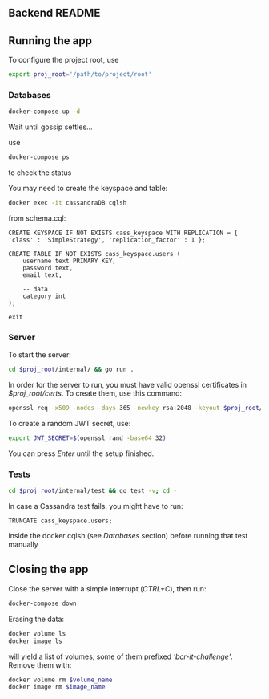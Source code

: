 ## Backend README

## Running the app

To configure the project root, use

```bash
export proj_root='/path/to/project/root'
```

### Databases

```bash
docker-compose up -d
```

Wait until gossip settles...

use
```bash
docker-compose ps
```
to check the status

You may need to create the keyspace and table:

```bash
docker exec -it cassandraDB cqlsh
```

from schema.cql:
```cqlsh
CREATE KEYSPACE IF NOT EXISTS cass_keyspace WITH REPLICATION = { 'class' : 'SimpleStrategy', 'replication_factor' : 1 };

CREATE TABLE IF NOT EXISTS cass_keyspace.users (
	username text PRIMARY KEY,
	password text,
	email text,

	-- data
	category int
);

exit
```

### Server

To start the server:

```bash
cd $proj_root/internal/ && go run .
```

In order for the server to run, you must have valid openssl certificates in *$proj_root/certs*. To create them, use this command:

```bash
openssl req -x509 -nodes -days 365 -newkey rsa:2048 -keyout $proj_root/certs/server.key -out $proj_root/certs/server.crt -config $proj_root/certs/openssl.cnf -extensions v3_req
```

To create a random JWT secret, use:

```bash
export JWT_SECRET=$(openssl rand -base64 32)
```

You can press *Enter* until the setup finished.

### Tests

```bash
cd $proj_root/internal/test && go test -v; cd -
```

In case a Cassandra test fails, you might have to run:

```cqlsh
TRUNCATE cass_keyspace.users;
```

inside the docker cqlsh (see *Databases* section) before running that test manually


## Closing the app

Close the server with a simple interrupt (*CTRL+C*), then run:

```bash
docker-compose down
```

Erasing the data:

```bash
docker volume ls
docker image ls
```

will yield a list of volumes, some of them prefixed *'bcr-it-challenge'*. Remove them with:

```bash
docker volume rm $volume_name
docker image rm $image_name
```
